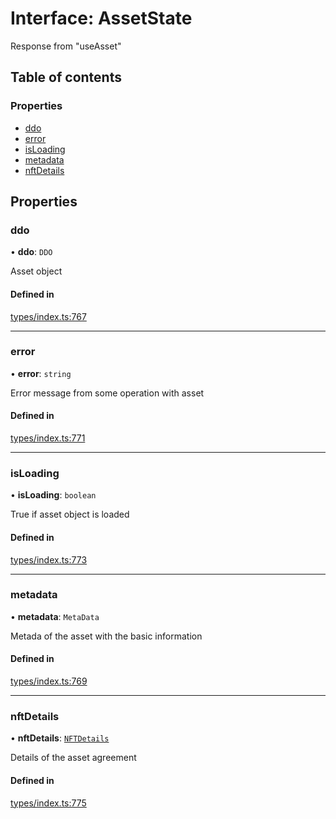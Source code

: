 # Interface: AssetState

Response from "useAsset"

## Table of contents

### Properties

- [ddo](AssetState.md#ddo)
- [error](AssetState.md#error)
- [isLoading](AssetState.md#isloading)
- [metadata](AssetState.md#metadata)
- [nftDetails](AssetState.md#nftdetails)

## Properties

### ddo

• **ddo**: `DDO`

Asset object

#### Defined in

[types/index.ts:767](https://github.com/nevermined-io/react-components/blob/7d21a2a/catalog/src/types/index.ts#L767)

___

### error

• **error**: `string`

Error message from some operation with asset

#### Defined in

[types/index.ts:771](https://github.com/nevermined-io/react-components/blob/7d21a2a/catalog/src/types/index.ts#L771)

___

### isLoading

• **isLoading**: `boolean`

True if asset object is loaded

#### Defined in

[types/index.ts:773](https://github.com/nevermined-io/react-components/blob/7d21a2a/catalog/src/types/index.ts#L773)

___

### metadata

• **metadata**: `MetaData`

Metada of the asset with the basic information

#### Defined in

[types/index.ts:769](https://github.com/nevermined-io/react-components/blob/7d21a2a/catalog/src/types/index.ts#L769)

___

### nftDetails

• **nftDetails**: [`NFTDetails`](NFTDetails.md)

Details of the asset agreement

#### Defined in

[types/index.ts:775](https://github.com/nevermined-io/react-components/blob/7d21a2a/catalog/src/types/index.ts#L775)
